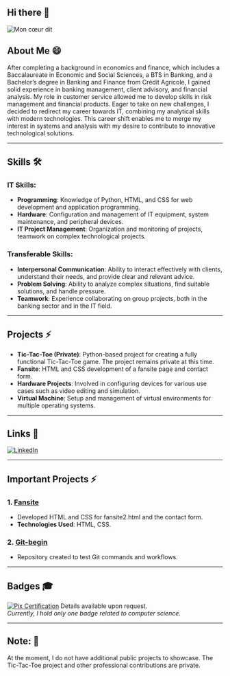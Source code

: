 ## Hi there 👋

![Mon cœur dit ](https://github.com/user-attachments/assets/f4dd0198-c1ef-4278-be66-c2b9075cc9a5)

## About Me 😄
After completing a background in economics and finance, which includes a Baccalaureate in Economic and Social Sciences, a BTS in Banking, and a Bachelor’s degree in Banking and Finance from Crédit Agricole, I gained solid experience in banking management, client advisory, and financial analysis. My role in customer service allowed me to develop skills in risk management and financial products. Eager to take on new challenges, I decided to redirect my career towards IT, combining my analytical skills with modern technologies. This career shift enables me to merge my interest in systems and analysis with my desire to contribute to innovative technological solutions.

---

## Skills 🛠

### IT Skills:
- **Programming**: Knowledge of Python, HTML, and CSS for web development and application programming.
- **Hardware**: Configuration and management of IT equipment, system maintenance, and peripheral devices.
- **IT Project Management**: Organization and monitoring of projects, teamwork on complex technological projects.

### Transferable Skills:
- **Interpersonal Communication**: Ability to interact effectively with clients, understand their needs, and provide clear and relevant advice.
- **Problem Solving**: Ability to analyze complex situations, find suitable solutions, and handle pressure.
- **Teamwork**: Experience collaborating on group projects, both in the banking sector and in the IT field.

---

## Projects ⚡
- **Tic-Tac-Toe (Private)**: Python-based project for creating a fully functional Tic-Tac-Toe game. The project remains private at this time.
- **Fansite**: HTML and CSS development of a fansite page and contact form.
- **Hardware Projects**: Involved in configuring devices for various use cases such as video editing and simulation.
- **Virtual Machine**: Setup and management of virtual environments for multiple operating systems.

---

## Links 🔗
[![LinkedIn](https://img.shields.io/badge/LinkedIn-0A66C2?style=for-the-badge&logo=linkedin&logoColor=white)](https://linkedin.com/in/maéva-sallot-aaa644336)

---

## Important Projects ⚡

### 1. [Fansite](https://github.com/AdelinePat/fansite)
   - Developed HTML and CSS for fansite2.html and the contact form.
   - **Technologies Used**: HTML, CSS.

### 2. [Git-begin](https://github.com/maeva-sallot/git-begins)
   - Repository created to test Git commands and workflows.

---

## Badges 🎓

[![Pix Certification](https://img.shields.io/badge/Pix%20Certification-blue)](https://pix.fr/)
Details available upon request.  
*Currently, I hold only one badge related to computer science.*

---

## Note: 📝
At the moment, I do not have additional public projects to showcase. The Tic-Tac-Toe project and other professional contributions are private.


